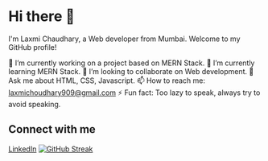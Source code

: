 # Hi there 👋

I'm Laxmi Chaudhary, a Web developer from Mumbai. Welcome to my GitHub profile!

🔭 I’m currently working on a project based on MERN Stack.
🌱 I’m currently learning MERN Stack.
👯 I’m looking to collaborate on Web development.
💬 Ask me about HTML, CSS, Javascript.
📫 How to reach me: laxmichoudhary909@gmail.com
⚡ Fun fact: Too lazy to speak, always try to avoid speaking.

## Connect with me

[LinkedIn](https://www.linkedin.com/in/laxmi-c-845099188/)
[![GitHub Streak](https://streak-stats.demolab.com/?user=ltc01&theme=dark)](https://git.io/streak-stats)
